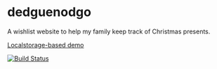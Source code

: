 dedguenodgo
===========

A wishlist website to help my family keep track of Christmas presents.

[Localstorage-based demo](http://oadam.github.com/dedguenodgo)

[![Build Status](https://drone.io/github.com/oadam/dedguenodgo/status.png)](https://drone.io/github.com/oadam/dedguenodgo/latest)

